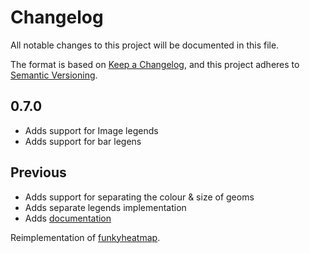 # Changelog

All notable changes to this project will be documented in this file.

The format is based on [Keep a Changelog][],
and this project adheres to [Semantic Versioning][].

[keep a changelog]: https://keepachangelog.com/en/1.0.0/
[semantic versioning]: https://semver.org/spec/v2.0.0.html

## 0.7.0
- Adds support for Image legends
- Adds support for bar legens

## Previous
- Adds support for separating the colour & size of geoms
- Adds separate legends implementation
- Adds [documentation](https://funkyheatmap.github.io/funkyheatmappy/)

Reimplementation of [funkyheatmap](https://github.com/funkyheatmap/funkyheatmap).